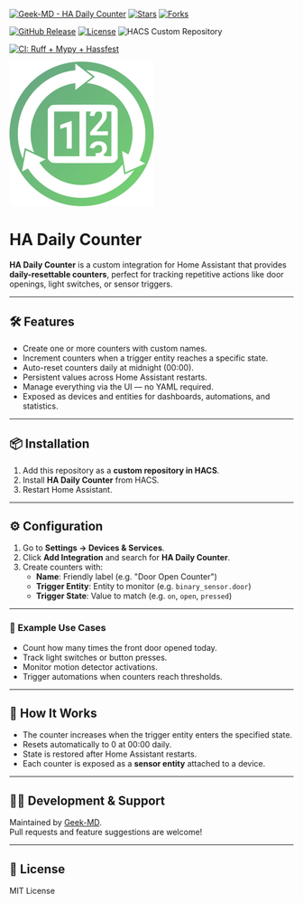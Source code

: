 [![Geek-MD - HA Daily Counter](https://img.shields.io/static/v1?label=Geek-MD&message=HA%20Daily%20Counter&color=blue&logo=github)](https://github.com/Geek-MD/HA_Daily_Counter)
[![Stars](https://img.shields.io/github/stars/Geek-MD/HA_Daily_Counter?style=social)](https://github.com/Geek-MD/HA_Daily_Counter)
[![Forks](https://img.shields.io/github/forks/Geek-MD/HA_Daily_Counter?style=social)](https://github.com/Geek-MD/HA_Daily_Counter)

[![GitHub Release](https://img.shields.io/github/release/Geek-MD/HA_Daily_Counter?include_prereleases&sort=semver&color=blue)](https://github.com/Geek-MD/HA_Daily_Counter/releases)
[![License](https://img.shields.io/badge/License-MIT-blue)](#license)
![HACS Custom Repository](https://img.shields.io/badge/HACS-Custom%20Repository-blue)

[![CI: Ruff + Mypy + Hassfest](https://github.com/Geek-MD/HA_Daily_Counter/actions/workflows/ci.yaml/badge.svg?branch=main)](https://github.com/Geek-MD/HA_Daily_Counter/actions/workflows/ci.yaml)

![HA Daily Counter Icon](https://github.com/Geek-MD/HA_Daily_Counter/blob/main/icon.png?raw=true)

# HA Daily Counter

**HA Daily Counter** is a custom integration for Home Assistant that provides **daily-resettable counters**, perfect for tracking repetitive actions like door openings, light switches, or sensor triggers.

---

## 🛠️ Features

- Create one or more counters with custom names.
- Increment counters when a trigger entity reaches a specific state.
- Auto-reset counters daily at midnight (00:00).
- Persistent values across Home Assistant restarts.
- Manage everything via the UI — no YAML required.
- Exposed as devices and entities for dashboards, automations, and statistics.

---

## 📦 Installation

1. Add this repository as a **custom repository in HACS**.
2. Install **HA Daily Counter** from HACS.
3. Restart Home Assistant.

---

## ⚙️ Configuration

1. Go to **Settings → Devices & Services**.
2. Click **Add Integration** and search for **HA Daily Counter**.
3. Create counters with:
   - **Name**: Friendly label (e.g. "Door Open Counter")
   - **Trigger Entity**: Entity to monitor (e.g. `binary_sensor.door`)
   - **Trigger State**: Value to match (e.g. `on`, `open`, `pressed`)

---

### 📝 Example Use Cases

- Count how many times the front door opened today.
- Track light switches or button presses.
- Monitor motion detector activations.
- Trigger automations when counters reach thresholds.

---

## 🔎 How It Works

- The counter increases when the trigger entity enters the specified state.
- Resets automatically to 0 at 00:00 daily.
- State is restored after Home Assistant restarts.
- Each counter is exposed as a **sensor entity** attached to a device.

---

## 🧑‍💻 Development & Support

Maintained by [Geek-MD](https://github.com/Geek-MD).  
Pull requests and feature suggestions are welcome!

---

## 📄 License

MIT License

